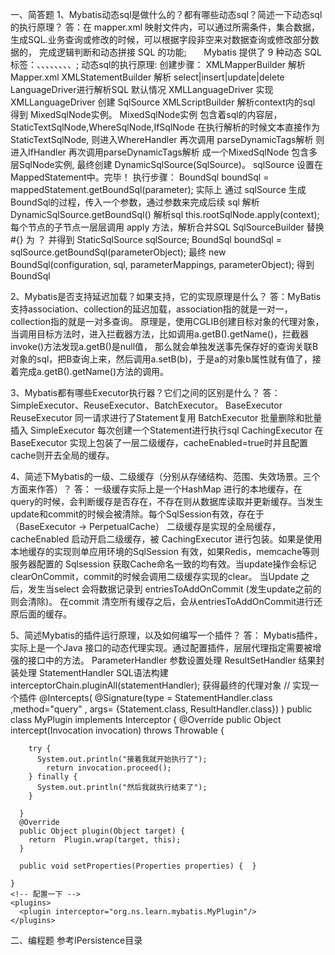 一、简答题
1、Mybatis动态sql是做什么的？都有哪些动态sql？简述一下动态sql的执行原理？
   答：在 mapper.xml 映射文件内，可以通过所需条件，集合数据，生成SQL.​ 业务查询或修改的时候，可以根据字段非空来对数据查询或修改部分数据的，
      完成逻辑判断和动态拼接 SQL 的功能;
      Mybatis 提供了 9 种动态 SQL 标签：<if/>、<choose/>、<when/>、<otherwise/>、<trim/>、<when/>、<set/>、<foreach/>、<bind/>;
      动态sql的执行原理:
	  创建步骤：
        XMLMapperBuilder 解析Mapper.xml
        XMLStatementBuilder 解析 select|insert|update|delete
        LanguageDriver进行解析SQL 默认情况 XMLLanguageDriver 实现
        XMLLanguageDriver 创建 SqlSource
        XMLScriptBuilder 解析context内的sql 得到 MixedSqlNode实例。
        MixedSqlNode实例 包含着sql的内容层，StaticTextSqlNode,WhereSqlNode,IfSqlNode
        在执行解析的时候文本直接作为StaticTextSqlNode, 
        <where> 则进入WhereHandler 再次调用 parseDynamicTags解析 
        <if> 则进入IfHandler 再次调用parseDynamicTags解析
        成一个MixedSqlNode 包含多层SqlNode实例, 最终创建 DynamicSqlSource(SqlSource)。
        sqlSource 设置在MappedStatement中。完毕！
      执行步骤：
        BoundSql boundSql = mappedStatement.getBoundSql(parameter);
        实际上 通过 sqlSource 生成 BoundSql的过程，传入一个参数，通过参数来完成后续 sql 解析
        DynamicSqlSource.getBoundSql()  解析sql
        this.rootSqlNode.apply(context); 每个节点的子节点一层层调用 apply 方法，解析合并SQL
        SqlSourceBuilder 替换#{} 为 ？ 并得到 StaticSqlSource sqlSource;
        BoundSql boundSql = sqlSource.getBoundSql(parameterObject);
        最终 new BoundSql(configuration, sql, parameterMappings, parameterObject); 得到 BoundSql

2、Mybatis是否支持延迟加载？如果支持，它的实现原理是什么？
      答：MyBatis 支持association、collection的延迟加载，association指的就是一对一，collection指的就是一对多查询。
      原理是，使用CGLIB创建目标对象的代理对象，当调用目标方法时，进入拦截器方法，比如调用a.getB().getName()，拦截器invoke()方法发现a.getB()是null值，
      那么就会单独发送事先保存好的查询关联B对象的sql，把B查询上来，然后调用a.setB(b)，于是a的对象b属性就有值了，接着完成a.getB().getName()方法的调用。
      
3、Mybatis都有哪些Executor执行器？它们之间的区别是什么？
      答： SimpleExecutor、ReuseExecutor、BatchExecutor。
          BaseExecutor
          ReuseExecutor  同一请求进行了Statement复用
          BatchExecutor  批量删除和批量插入
          SimpleExecutor 每次创建一个Statement进行执行sql
          CachingExecutor 在 BaseExecutor 实现上包装了一层二级缓存，cacheEnabled=true时并且配置cache则开去全局的缓存。

4、简述下Mybatis的一级、二级缓存（分别从存储结构、范围、失效场景。三个方面来作答）？
    答：
        一级缓存实际上是一个HashMap 进行的本地缓存，在query的时候，会判断缓存是否存在，不存在则从数据库读取并更新缓存。当发生update和commit的时候会被清除。每个SqlSession有效，存在于（BaseExecutor -> PerpetualCache）
        二级缓存是实现的全局缓存，cacheEnabled 启动开启二级缓存，被 CachingExecutor 进行包装。如果是使用本地缓存的实现则单应用环境的SqlSession 有效，如果Redis，memcache等则 服务器配置的 Sqlsession 获取Cache命名一致的均有效。当update操作会标记 clearOnCommit，commit的时候会调用二级缓存实现的clear。
        当Update 之后，发生当select 会将数据记录到 entriesToAddOnCommit (发生update之前的则会清除)。 在commit 清空所有缓存之后，会从entriesToAddOnCommit进行还原后面的缓存。

5、简述Mybatis的插件运行原理，以及如何编写一个插件？
    答：
    Mybatis插件，实际上是一个Java 接口的动态代理实现。通过配置插件，层层代理指定需要被增强的接口中的方法。
    ParameterHandler 参数设置处理
    ResultSetHandler 结果封装处理
    StatementHandler SQL语法构建
    interceptorChain.pluginAll(statementHandler); 获得最终的代理对象
    // 实现一个插件
    @Intercepts(
            @Signature(type = StatementHandler.class ,method="query" ,
            args= {Statement.class, ResultHandler.class})
            )
    public class MyPlugin implements Interceptor {
      @Override
      public Object intercept(Invocation invocation) throws Throwable {
            
        try {
          System.out.println("接着我就开始执行了");
            return invocation.proceed();  
        } finally {
          System.out.println("然后我就执行结束了");
        }
        
      }
      @Override
      public Object plugin(Object target) {
        return  Plugin.wrap(target, this);
      }
      
      public void setProperties(Properties properties) {  }
    
    }
    <!-- 配置一下 -->
    <plugins>
      <plugin interceptor="org.ns.learn.mybatis.MyPlugin"/>
    </plugins>
    
二、编程题
    参考IPersistence目录
